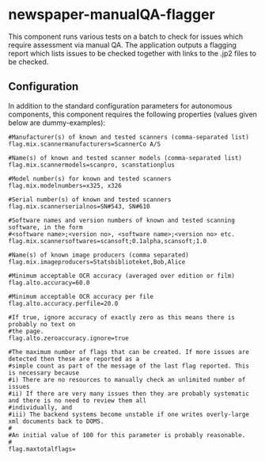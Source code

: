 newspaper-manualQA-flagger
==========================

This component runs various tests on a batch to check for issues which require assessment via manual QA. The application
outputs a flagging report which lists issues to be checked together with links to the .jp2 files to be checked.

## Configuration

In addition to the standard configuration parameters for autonomous components, this component requires the following
properties (values given below are dummy-examples):

    #Manufacturer(s) of known and tested scanners (comma-separated list)
    flag.mix.scannermanufacturers=ScannerCo A/S

    #Name(s) of known and tested scanner models (comma-separated list)
    flag.mix.scannermodels=scanpro, scanstationplus

    #Model number(s) for known and tested scanners
    flag.mix.modelnumbers=x325, x326

    #Serial number(s) of known and tested scanners
    flag.mix.scannerserialnos=SN#543, SN#610

    #Software names and version numbers of known and tested scanning software, in the form
    #<software name>;<version no>, <software name>;<version no> etc.
    flag.mix.scannersoftwares=scansoft;0.1alpha,scansoft;1.0

    #Name(s) of known image producers (comma separated)
    flag.mix.imageproducers=Statsbiblioteket,Bob,Alice

    #Minimum acceptable OCR accuracy (averaged over edition or film)
    flag.alto.accuracy=60.0

    #Minimum acceptable OCR accuracy per file
    flag.alto.accuracy.perfile=20.0

    #If true, ignore accuracy of exactly zero as this means there is probably no text on
    #the page.
    flag.alto.zeroaccuracy.ignore=true

    #The maximum number of flags that can be created. If more issues are detected then these are reported as a
    #simple count as part of the message of the last flag reported. This is necessary because
    #i) There are no resources to manually check an unlimited number of issues
    #ii) If there are very many issues then they are probably systematic and there is no need to review them all
    #individually, and
    #iii) The backend systems become unstable if one writes overly-large xml documents back to DOMS.
    #
    #An initial value of 100 for this parameter is probably reasonable.
    #
    flag.maxtotalflags=

